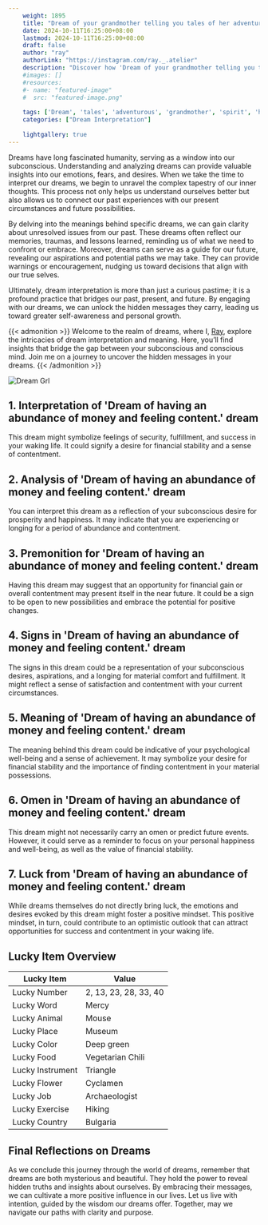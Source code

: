 ```yaml
---
    weight: 1895
    title: "Dream of your grandmother telling you tales of her adventurous spirit."  # Assuming 'title' column exists
    date: 2024-10-11T16:25:00+08:00
    lastmod: 2024-10-11T16:25:00+08:00
    draft: false
    author: "ray"
    authorLink: "https://instagram.com/ray._.atelier"
    description: "Discover how 'Dream of your grandmother telling you tales of her adventurous spirit.' can interpret your future and uncover its significant meanings in your life."
    #images: []
    #resources:
    #- name: "featured-image"
    #  src: "featured-image.png"
    
    tags: ['Dream', 'tales', 'adventurous', 'grandmother', 'spirit', 'her', 'telling', 'you']
    categories: ["Dream Interpretation"]
    
    lightgallery: true
---
```

    
Dreams have long fascinated humanity, serving as a window into our subconscious. Understanding and analyzing dreams can provide valuable insights into our emotions, fears, and desires. When we take the time to interpret our dreams, we begin to unravel the complex tapestry of our inner thoughts. This process not only helps us understand ourselves better but also allows us to connect our past experiences with our present circumstances and future possibilities.

By delving into the meanings behind specific dreams, we can gain clarity about unresolved issues from our past. These dreams often reflect our memories, traumas, and lessons learned, reminding us of what we need to confront or embrace. Moreover, dreams can serve as a guide for our future, revealing our aspirations and potential paths we may take. They can provide warnings or encouragement, nudging us toward decisions that align with our true selves.

Ultimately, dream interpretation is more than just a curious pastime; it is a profound practice that bridges our past, present, and future. By engaging with our dreams, we can unlock the hidden messages they carry, leading us toward greater self-awareness and personal growth.

{{< admonition >}}
Welcome to the realm of dreams, where I, [Ray](https://instagram.com/ray._.atelier), explore the intricacies of dream interpretation and meaning. Here, you’ll find insights that bridge the gap between your subconscious and conscious mind. Join me on a journey to uncover the hidden messages in your dreams.
{{< /admonition >}}

![Dream Grl](https://cdn.pixabay.com/photo/2017/11/02/03/35/gothic-2910057_1280.jpg "Dream Grl")

## 1. Interpretation of 'Dream of having an abundance of money and feeling content.' dream
 This dream might symbolize feelings of security, fulfillment, and success in your waking life. It could signify a desire for financial stability and a sense of contentment.

## 2. Analysis of 'Dream of having an abundance of money and feeling content.' dream
 You can interpret this dream as a reflection of your subconscious desire for prosperity and happiness. It may indicate that you are experiencing or longing for a period of abundance and contentment.

## 3. Premonition for 'Dream of having an abundance of money and feeling content.' dream
 Having this dream may suggest that an opportunity for financial gain or overall contentment may present itself in the near future. It could be a sign to be open to new possibilities and embrace the potential for positive changes.

## 4. Signs in 'Dream of having an abundance of money and feeling content.' dream
 The signs in this dream could be a representation of your subconscious desires, aspirations, and a longing for material comfort and fulfillment. It might reflect a sense of satisfaction and contentment with your current circumstances.

## 5. Meaning of 'Dream of having an abundance of money and feeling content.' dream
 The meaning behind this dream could be indicative of your psychological well-being and a sense of achievement. It may symbolize your desire for financial stability and the importance of finding contentment in your material possessions.

## 6. Omen in 'Dream of having an abundance of money and feeling content.' dream
 This dream might not necessarily carry an omen or predict future events. However, it could serve as a reminder to focus on your personal happiness and well-being, as well as the value of financial stability.

## 7. Luck from 'Dream of having an abundance of money and feeling content.' dream
 While dreams themselves do not directly bring luck, the emotions and desires evoked by this dream might foster a positive mindset. This positive mindset, in turn, could contribute to an optimistic outlook that can attract opportunities for success and contentment in your waking life.

## Lucky Item Overview
| Lucky Item          | Value              |
|---------------|--------------------|
| Lucky Number        | 2, 13, 23, 28, 33, 40  |
| Lucky Word          | Mercy |
| Lucky Animal        | Mouse |
| Lucky Place         | Museum     |
| Lucky Color         | Deep green     |
| Lucky Food          | Vegetarian Chili      |
| Lucky Instrument    | Triangle |
| Lucky Flower        | Cyclamen    |
| Lucky Job           | Archaeologist       |
| Lucky Exercise      | Hiking  |
| Lucky Country       | Bulgaria    |


##  Final Reflections on Dreams

As we conclude this journey through the world of dreams, remember that dreams are both mysterious and beautiful. They hold the power to reveal hidden truths and insights about ourselves. By embracing their messages, we can cultivate a more positive influence in our lives. Let us live with intention, guided by the wisdom our dreams offer. Together, may we navigate our paths with clarity and purpose.
